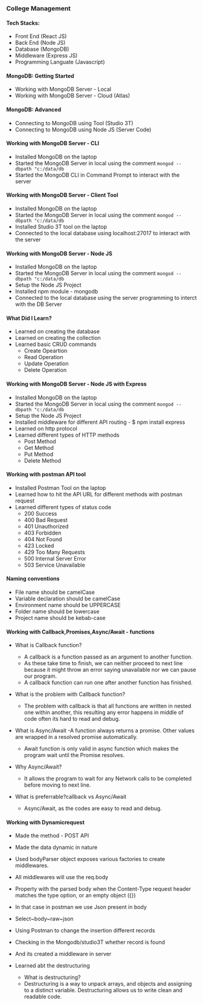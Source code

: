 ### College Management
 
#### Tech Stacks:
- Front End (React JS)
- Back End (Node JS)
- Database (MongoDB)
- Middleware (Express JS)
- Programming Languate (Javascript)
 
#### MongoDB: Getting Started
- Working with MongoDB Server - Local
- Working with MongoDB Server - Cloud (Atlas)
 
#### MongoDB: Advanced
- Connecting to MongoDB using Tool (Studio 3T)
- Connecting to MongoDB using Node JS (Server Code)
 
#### Working with MongoDB Server - CLI
- Installed MongoDB on the laptop
- Started the MongoDB Server in local using the comment
```mongod --dbpath "c:/data/db```
- Started the MongoDB CLI in Command Prompt to interact with the server
 
#### Working with MongoDB Server - Client Tool
- Installed MongoDB on the laptop
- Started the MongoDB Server in local using the comment
```mongod --dbpath "c:/data/db```
- Installed Studio 3T tool on the laptop
- Connected to the local database using localhost:27017 to interact with the server
 
#### Working with MongoDB Server - Node JS
- Installed MongoDB on the laptop
- Started the MongoDB Server in local using the comment
```mongod --dbpath "c:/data/db```
- Setup the Node JS Project
- Installed npm module - mongodb
- Connected to the local database using the server programming to interct with the DB Server
 
#### What Did I Learn?
- Learned on creating the database
- Learned on creating the collection
- Learned basic CRUD commands
   - Create Opeartion
   - Read Operation
   - Update Operation
   - Delete Operation

#### Working with MongoDB Server - Node JS with Express 
- Installed MongoDB on the laptop
- Started the MongoDB Server in local using the comment
```mongod --dbpath "c:/data/db```
- Setup the Node JS Project
- Installed middleware for different API routing - $ npm install express
- Learned on http protocol
- Learned different types of HTTP methods 
   - Post Method
   - Get Method
   - Put Method
   - Delete Method

#### Working with postman API tool
-  Installed Postman Tool on the laptop
- Learned how to hit the API URL for different  methods with postman request
- Learned different types of status code
    - 200 Success
    - 400 Bad Request	
    - 401 Unauthorized
    - 403 Forbidden	
    - 404 Not Found
    - 423 Locked
    - 429 Too Many Requests
    - 500 Internal Server Error
    - 503 Service Unavailable
#### Naming conventions
- File name should be camelCase
- Variable declaration should be camelCase
- Environment name should be UPPERCASE
- Folder name should be lowercase
- Project name should be kebab-case


####  Working with Callback,Promises,Async/Await - functions
- What is Callback function?
   - A callback is a function passed as an argument to another function.
   - As these take time to finish, we can neither proceed to next line because it might throw an error saying unavailable nor we can pause our program.
   - A callback function can run one after another function has finished.

- What is the problem with Callback function?
   - The problem with callback is that all functions are written in nested one within another, this resulting any error happens in middle of code often its  hard to read and debug.

- What is Async/Await
   -A function always returns a promise. Other values are wrapped in a resolved promise automatically.
   - Await function is only valid in async function which makes the program wait until the Promise resolves.
- Why Async/Await?
   - It allows the program to wait for any Network calls to be completed before moving to next line.

- What is preferrable?callback vs Async/Await
    - Async/Await, as the codes are easy to read and debug.
   

####  Working with Dynamicrequest
- Made the method - POST API
- Made the data dynamic in nature 
- Used bodyParser object exposes various factories to create middlewares.
- All middlewares will use the req.body
- Property with the parsed body when the Content-Type request header matches the type option, or an empty object ({}) 
- In that case in postman we use Json present in body 
- Select~body~raw~json

- Using Postman to change the insertion different records
- Checking in the Mongodb/studio3T whether record is found
- And its created a middleware in server

- Learned abt the destructuring 
   - What is destructuring?
   - Destructuring is a way to unpack arrays, and objects and assigning to a distinct variable. Destructuring allows us to write clean and readable code.

